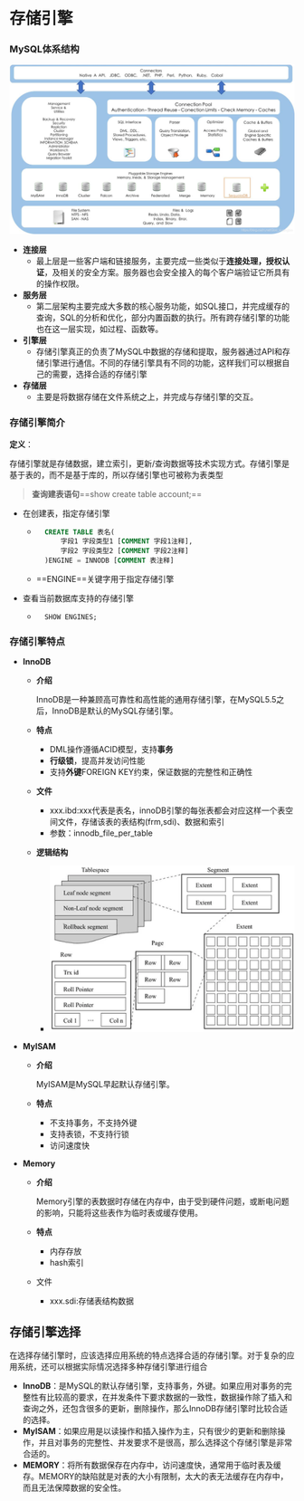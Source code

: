 # 存储引擎

### MySQL体系结构

![](./images/MySQL体系结构.png)



- **连接层**
	- 最上层是一些客户端和链接服务，主要完成一些类似于**连接处理，授权认证**，及相关的安全方案。服务器也会安全接入的每个客户端验证它所具有的操作权限。
- **服务层**
	- 第二层架构主要完成大多数的核心服务功能，如SQL接口，并完成缓存的查询，SQL的分析和优化，部分内置函数的执行。所有跨存储引擎的功能也在这一层实现，如过程、函数等。
- **引擎层**
	- 存储引擎真正的负责了MySQL中数据的存储和提取，服务器通过API和存储引擎进行通信。不同的存储引擎具有不同的功能，这样我们可以根据自己的需要，选择合适的存储引擎
- **存储层**
	- 主要是将数据存储在文件系统之上，并完成与存储引擎的交互。



### 存储引擎简介

**定义**：

存储引擎就是存储数据，建立索引，更新/查询数据等技术实现方式。存储引擎是基于表的，而不是基于库的，所以存储引擎也可被称为表类型

> **查询建表语句**==show create table account;==

- 在创建表，指定存储引擎

	- ```sql
		CREATE TABLE 表名(
		    字段1 字段类型1 [COMMENT 字段1注释],
		    字段2 字段类型2 [COMMENT 字段2注释]
		)ENGINE = INNODB [COMMENT 表注释]
		```

	- ==ENGINE==关键字用于指定存储引擎

- 查看当前数据库支持的存储引擎

	- ```MySQL
		SHOW ENGINES;	
		```



### 存储引擎特点

- **InnoDB**

	- **介绍**

		InnoDB是一种兼顾高可靠性和高性能的通用存储引擎，在MySQL5.5之后，InnoDB是默认的MySQL存储引擎。

	- **特点**

		- DML操作遵循ACID模型，支持**事务**
		- **行级锁**，提高并发访问性能
		- 支持**外键**FOREIGN KEY约束，保证数据的完整性和正确性

	- **文件**

		- xxx.ibd:xxx代表是表名，innoDB引擎的每张表都会对应这样一个表空间文件，存储该表的表结构(frm,sdi)、数据和索引
		- 参数：innodb_file_per_table

	- **逻辑结构**

		- ![](./images/InnoDB逻辑结构.png)

- **MyISAM**

	- **介绍**

		MyISAM是MySQL早起默认存储引擎。

	- **特点**

		- 不支持事务，不支持外键
		- 支持表锁，不支持行锁
		- 访问速度快

- **Memory**

	- **介绍**

		Memory引擎的表数据时存储在内存中，由于受到硬件问题，或断电问题的影响，只能将这些表作为临时表或缓存使用。

	- **特点**

		- 内存存放
		- hash索引

	- 文件

		- xxx.sdi:存储表结构数据



## 存储引擎选择

在选择存储引擎时，应该选择应用系统的特点选择合适的存储引擎。对于复杂的应用系统，还可以根据实际情况选择多种存储引擎进行组合

- **InnoDB**：是MySQL的默认存储引擎，支持事务，外键。如果应用对事务的完整性有比较高的要求，在并发条件下要求数据的一致性，数据操作除了插入和查询之外，还包含很多的更新，删除操作，那么InnoDB存储引擎时比较合适的选择。
- **MyISAM**：如果应用是以读操作和插入操作为主，只有很少的更新和删除操作，并且对事务的完整性、并发要求不是很高，那么选择这个存储引擎是非常合适的。
- **MEMORY**：将所有数据保存在内存中，访问速度快，通常用于临时表及缓存。MEMORY的缺陷就是对表的大小有限制，太大的表无法缓存在内存中，而且无法保障数据的安全性。


